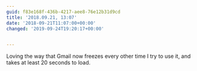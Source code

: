 ```yaml
---
guid: f83e168f-436b-4217-aee8-76e12b31d9cd
title: '2018.09.21, 13:07'
date: '2018-09-21T11:07:00+00:00'
changed: '2019-09-24T19:20:17+00:00'


---
```


Loving the way that Gmail now freezes every other time I try to use it, and takes at least 20 seconds to load.
